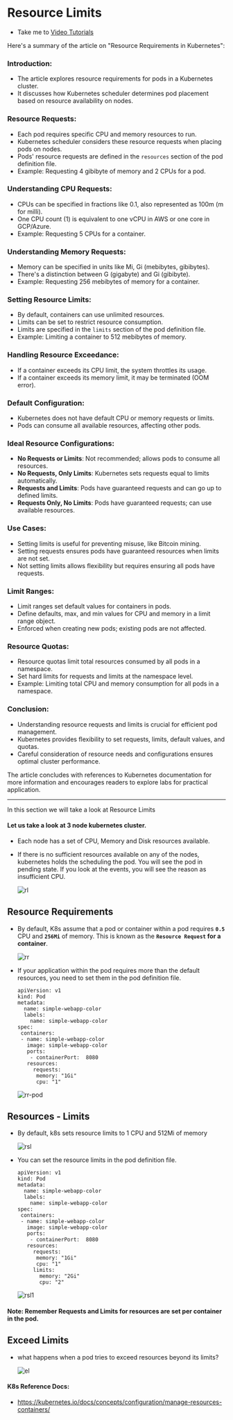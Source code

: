 # Resource Limits
  - Take me to [Video Tutorials](https://kodekloud.com/topic/resource-limits/)

Here's a summary of the article on "Resource Requirements in Kubernetes":

### Introduction:
- The article explores resource requirements for pods in a Kubernetes cluster.
- It discusses how Kubernetes scheduler determines pod placement based on resource availability on nodes.
  
### Resource Requests:
- Each pod requires specific CPU and memory resources to run.
- Kubernetes scheduler considers these resource requests when placing pods on nodes.
- Pods' resource requests are defined in the `resources` section of the pod definition file.
- Example: Requesting 4 gibibyte of memory and 2 CPUs for a pod.

### Understanding CPU Requests:
- CPUs can be specified in fractions like 0.1, also represented as 100m (m for milli).
- One CPU count (1) is equivalent to one vCPU in AWS or one core in GCP/Azure.
- Example: Requesting 5 CPUs for a container.

### Understanding Memory Requests:
- Memory can be specified in units like Mi, Gi (mebibytes, gibibytes).
- There's a distinction between G (gigabyte) and Gi (gibibyte).
- Example: Requesting 256 mebibytes of memory for a container.

### Setting Resource Limits:
- By default, containers can use unlimited resources.
- Limits can be set to restrict resource consumption.
- Limits are specified in the `limits` section of the pod definition file.
- Example: Limiting a container to 512 mebibytes of memory.

### Handling Resource Exceedance:
- If a container exceeds its CPU limit, the system throttles its usage.
- If a container exceeds its memory limit, it may be terminated (OOM error).

### Default Configuration:
- Kubernetes does not have default CPU or memory requests or limits.
- Pods can consume all available resources, affecting other pods.
  
### Ideal Resource Configurations:
- **No Requests or Limits**: Not recommended; allows pods to consume all resources.
- **No Requests, Only Limits**: Kubernetes sets requests equal to limits automatically.
- **Requests and Limits**: Pods have guaranteed requests and can go up to defined limits.
- **Requests Only, No Limits**: Pods have guaranteed requests; can use available resources.
  
### Use Cases:
- Setting limits is useful for preventing misuse, like Bitcoin mining.
- Setting requests ensures pods have guaranteed resources when limits are not set.
- Not setting limits allows flexibility but requires ensuring all pods have requests.
  
### Limit Ranges:
- Limit ranges set default values for containers in pods.
- Define defaults, max, and min values for CPU and memory in a limit range object.
- Enforced when creating new pods; existing pods are not affected.

### Resource Quotas:
- Resource quotas limit total resources consumed by all pods in a namespace.
- Set hard limits for requests and limits at the namespace level.
- Example: Limiting total CPU and memory consumption for all pods in a namespace.

### Conclusion:
- Understanding resource requests and limits is crucial for efficient pod management.
- Kubernetes provides flexibility to set requests, limits, default values, and quotas.
- Careful consideration of resource needs and configurations ensures optimal cluster performance.

The article concludes with references to Kubernetes documentation for more information and encourages readers to explore labs for practical application.


___________________________________________________________________________________________________
 
In this section we will take a look at Resource Limits

#### Let us take a look at 3 node kubernetes cluster.
- Each node has a set of CPU, Memory and Disk resources available.
- If there is no sufficient resources available on any of the nodes, kubernetes holds the scheduling the pod. You will see the pod in pending state. If you look at the events, you will see the reason as insufficient CPU.
  
  ![rl](../../images/rl.PNG)
  
## Resource Requirements
- By default, K8s assume that a pod or container within a pod requires **`0.5`** CPU and **`256Mi`** of memory. This is known as the **`Resource Request` for a container**.
  
  ![rr](../../images/rr.PNG)
  
- If your application within the pod requires more than the default resources, you need to set them in the pod definition file.

  ```
  apiVersion: v1
  kind: Pod
  metadata:
    name: simple-webapp-color
    labels:
      name: simple-webapp-color
  spec:
   containers:
   - name: simple-webapp-color
     image: simple-webapp-color
     ports:
      - containerPort:  8080
     resources:
       requests:
        memory: "1Gi"
        cpu: "1"
  ```
  ![rr-pod](../../images/rr-pod.PNG) 
   
## Resources - Limits
- By default, k8s sets resource limits to 1 CPU and 512Mi of memory
  
  ![rsl](../../images/rsl.PNG)
  
- You can set the resource limits in the pod definition file.
  
  ```
  apiVersion: v1
  kind: Pod
  metadata:
    name: simple-webapp-color
    labels:
      name: simple-webapp-color
  spec:
   containers:
   - name: simple-webapp-color
     image: simple-webapp-color
     ports:
      - containerPort:  8080
     resources:
       requests:
        memory: "1Gi"
        cpu: "1"
       limits:
         memory: "2Gi"
         cpu: "2"
  ```
  ![rsl1](../../images/rsl1.PNG)
  
#### Note: Remember Requests and Limits for resources are set per container in the pod.
  
## Exceed Limits
- what happens when a pod tries to exceed resources beyond its limits?

   ![el](../../images/el.PNG)
   
  
#### K8s Reference Docs:
- https://kubernetes.io/docs/concepts/configuration/manage-resources-containers/
  
  

